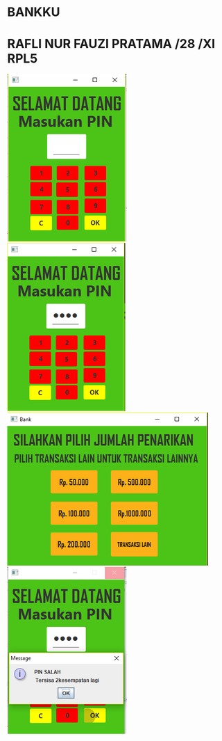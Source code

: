 # BANKKU
# RAFLI NUR FAUZI PRATAMA /28 /XI RPL5
![alt text](https://github.com/raflinurfauzi/BANKKU/blob/master/1.PNG)
![alt text](https://github.com/raflinurfauzi/BANKKU/blob/master/2.PNG)
![alt text](https://github.com/raflinurfauzi/BANKKU/blob/master/3.PNG)
![alt text](https://github.com/raflinurfauzi/BANKKU/blob/master/4.PNG)

